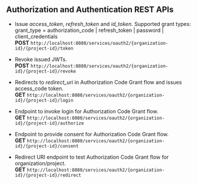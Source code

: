 ## Authorization and Authentication REST APIs

* Issue *access_token*, *refresh_token* and *id_token*.
  Supported grant types: grant_type = authorization_code | refresh_token | password | client_credentials  
  __POST__ ``http://localhost:8080/services/oauth2/{organization-id}/{project-id}/token``

* Revoke issued JWTs.  
  __POST__ ``http://localhost:8080/services/oauth2/{organization-id}/{project-id}/revoke``

* Redirects to *redirect_uri* in Authorization Code Grant flow and issues access_code token.  
  __GET__  ``http://localhost:8080/services/oauth2/{organization-id}/{project-id}/login``

* Endpoint to invoke login for Authorization Code Grant flow.    
  __GET__ ``http://localhost:8080/services/oauth2/{organization-id}/{project-id}/authorize``

* Endpoint to provide consent for Authorization Code Grant flow.   
  __GET__ ``http://localhost:8080/services/oauth2/{organization-id}/{project-id}/consent``

* Redirect URI endpoint to test Authorization Code Grant flow for organization/project.   
  __GET__ ``http://localhost:8080/services/oauth2/{organization-id}/{project-id}/redirect``
  